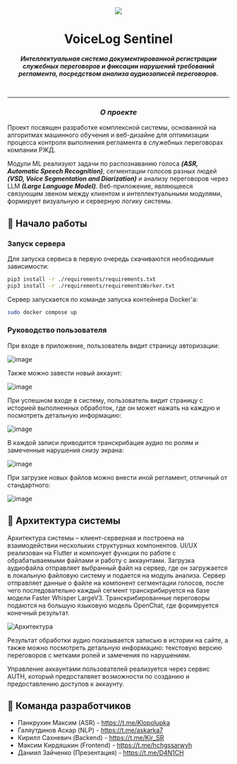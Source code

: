 <div align="center"><img src="https://i.imgur.com/RXnHmFQ.jpeg"></div>
<h1 align="center">VoiceLog Sentinel</h1>
<p align="center"><b><i>Интеллектуальная система документированной регистрации служебных переговоров и фиксации нарушений требований регламента, посредством анализа аудиозаписей переговоров.</i></b></p>
<br>

---


<h3 align="center"><b><i> О проекте </i></b></h3>
<p>Проект посвящен разработке комплексной системы, основанной на алгоритмах машинного обучения и веб-дизайне для оптимизации процесса контроля выполнения регламента в служебных переговорах компании РЖД.</p><p>Модули ML реализуют задачи по распознаванию голоса <i><b>(ASR, Automatic Speech Recognition)</b></i>, сегментации голосов разных людей <i><b>(VSD, Voice Segmentation and Diarization)</b></i> и анализу переговоров через LLM <i><b>(Large Language Model)</b></i>. Веб-приложение, являющееся связующим звеном между клиентом и интеллектуальными модулями, формирует визуальную и серверную логику системы.</p>

## 🚀 Начало работы
### Запуск сервера
Для запуска сервиса в первую очередь скачиваются необходимые зависимости:
  ```sh
  pip3 install -r ./requirements/requirements.txt
  pip3 install -r ./requirements/requirementsWorker.txt
  ```
Сервер запускается по команде запуска контейнера Docker'a:
   ```sh
   sudo docker compose up
   ```

### Руководство пользователя

При входе в приложение, пользователь видит страницу авторизации:

![image](https://github.com/7Askar7/RZHD_VOICE/assets/90451153/e90b3ecc-7042-4db2-a824-2e42551b80f2)


Также можно завести новый аккаунт:

![image](https://github.com/7Askar7/RZHD_VOICE/assets/90451153/186c1d3a-be23-457d-b1c3-a6f63168c9d9)


При успешном входе в систему, пользователь видит страницу с историей выполненных обработок, где он может нажать на каждую и посмотреть детальную информацию:

![image](https://github.com/7Askar7/RZHD_VOICE/assets/90451153/8811585d-d46e-4654-80ec-e7e8457ab9da)


В каждой записи приводится транскрибация аудио по ролям и замеченные нарушения снизу экрана:

![image](https://github.com/7Askar7/RZHD_VOICE/assets/90451153/602dd9f4-fc1c-4f77-8540-7a4857202875)


При загрузке новых файлов можно внести иной регламент, отличный от стандартного:

![image](https://github.com/7Askar7/RZHD_VOICE/assets/90451153/26e15f46-97ec-4b62-a832-d5d7dfdf8e37)


## :wrench: Архитектура системы
Архитектура системы – клиент-серверная и построена на взаимодействии нескольких структурных компонентов.
  UI/UX реализован на Flutter и компонует функции по работе с обрабатываемыми файлами и работу с аккаунтами. Загрузка аудиофайла отправляет выбранный файл на сервер, где он загружается в локальную файловую систему и подается на модуль анализа. 
  Сервер отправляет данные о файле на компонент сегментации голосов, после чего последовательно каждый сегмент транскрибируется на базе модели Faster Whisper LargeV3. Транскрибированные переговоры подаются на большую языковую модель OpenChat, где форимруется конечный результат.
  
![Архитектура](https://github.com/7Askar7/RZHD_VOICE/assets/90451153/52449194-160c-4e60-b9e8-79473d47ae3b)

Результат обработки аудио показывается записью в истории на сайте, а также можно посмотреть детальную информацию: текстовую версию переговоров с метками ролей и замечения по нарушениям.

Управление аккаунтами пользователей реализуется через сервис AUTH, который предосталвяет возможности по созданию и предоставлению доступов к аккаунту.


## :busts_in_silhouette: Команда разработчиков
* Панкрухин Максим (ASR) - https://t.me/Klopolupka
* Галяутдинов Аскар (NLP) - https://t.me/askarka7
* Кирилл Сахневич (Backend) - https://t.me/Kir_SR
* Максим Кирдяшкин (Frontend) - https://t.me/hchgssarwyh
* Даниил Зайченко (Презентация) - https://t.me/D4N1CH
